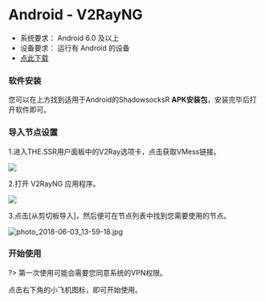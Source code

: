 # Android - V2RayNG #
- 系统要求： Android 6.0 及以上
- 设备要求： 运行有 Android 的设备
- [点此下载](https://shadowsocks-download.oss-cn-beijing.aliyuncs.com/ssr-android.apk)

### 软件安装 ###

您可以在上方找到适用于Android的ShadowsocksR **APK安装包**，安装完毕后打开软件即可。

### 导入节点设置 ###
1.进入THE.SSR用户面板中的V2Ray选项卡，点击获取VMess链接。

![](https://i.loli.net/2018/06/03/5b1384ecc78df.png)

2.打开 V2RayNG 应用程序。

![](https://shadowsocks-tutorial.oss-cn-beijing.aliyuncs.com/photo_2018-06-03_13-59-20.jpg)

3.点击[从剪切板导入]，然后便可在节点列表中找到您需要使用的节点。

![photo_2018-06-03_13-59-18.jpg](https://i.loli.net/2018/06/03/5b13852f3404f.jpg)

### 开始使用 ###

?> 第一次使用可能会需要您同意系统的VPN权限。

点击右下角的小飞机图标，即可开始使用。
